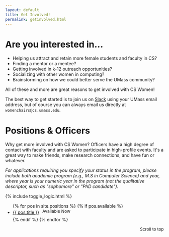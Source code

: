 ```yaml
---
layout: default
title: Get Involved!
permalink: getinvolved.html
---
```


# Are you interested in...

 - Helping us attract and retain more female students and faculty in CS?
 - Finding a mentor or a mentee? 
 - Getting involved in k-12 outreach opportunities? 
 - Socializing with other women in computing? 
 - Brainstorming on how we could better serve the UMass community? 

All of these and more are great reasons to get involved with CS Women! 

The best way to get started is to join us on [Slack](http://cswomen.slack.com) using your UMass email address, but of course you can always email us directly at `womenchairs@cs.umass.edu`.

# Positions & Officers
Why get more involved with CS Women? Officers have a high degree of contact with faculty and are asked to participate in high-profile events. It's a great way to make friends, make research connections, and have fun or whatever.

_For applications requiring you specify your status in the program, please include both academic program (e.g., M.S in Computer Science) and year, where year is your numeric year in the program (not the qualitative descriptor, such as "sophomore" or "PhD candidate")._

{% include toggle_logic.html %}

<ul>
{% for pos in site.positions %}
{% if pos.available %}
<li class="post">
<a class="post-title" href="#" onclick="toggle_and_align({{ pos.pos_id }});">{{ pos.title }}<span class="label label-warning" style="font-size:10pt; display:inline-block; vertical-align:middle; margin-left:10px; margin-bottom:10px;">Available Now</span></a>
	<div class="position row" id="{{ pos.pos_id }}" style="display:none; margin-left: 10px">
	<p>{{ pos.content }}</p>
	<a class="label label-info" style="float:right; font-size: 10pt; margin-bottom:20px" onclick="toggle_and_align({{ pos.pos_id }})">Collapse</a>
	</div>
	<!-- TODO: add a collapse button -->
</li>
{% endif %}
{% endfor %}
</ul>

<a href="#">
<span class="label label-info" style="float:right; font-size: 10pt;">Scroll to top</span>
</a>


<!-- ![Emma Strubell](/images/strubell.jpg){:class="officers"}
*Emma Strubell, Graduate Co-Chair*

![Emma Tosch](/images/tosch.jpg){:class="officers"}
*Emma Tosch, Graduate Co-Chair*

![Cassie Corey](/images/corey.jpg){:class="officers"}
*Cassie Corey, Undergraduate Co-Chair*

![Supriya Kankure](/images/kanure.jpg){:class="officers"}
*Supriya Kanure, Undergraduate Co-Chair*
-->
